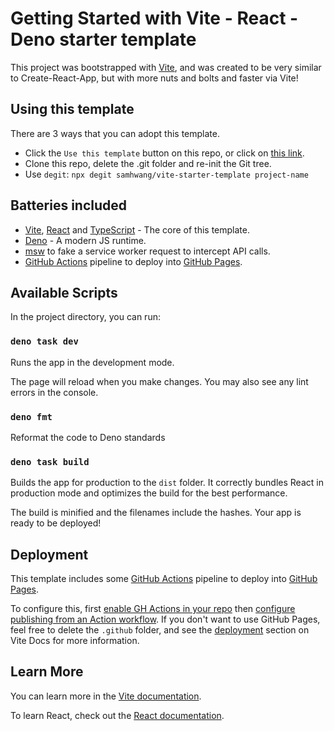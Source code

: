 # Getting Started with Vite - React - Deno starter template

This project was bootstrapped with [Vite](https://vitejs.dev/guide/#scaffolding-your-first-vite-project), and was created
to be very similar to Create-React-App, but with more nuts and bolts and faster via Vite!

## Using this template

There are 3 ways that you can adopt this template.

- Click the `Use this template` button on this repo, or click on [this link](https://github.com/samhwang/vite-starter-template-deno/generate).
- Clone this repo, delete the .git folder and re-init the Git tree.
- Use `degit`: `npx degit samhwang/vite-starter-template project-name`

## Batteries included

- [Vite](https://vitejs.dev/), [React](https://reactjs.org) and [TypeScript](https://www.typescriptlang.org/) - The core of this template.
- [Deno](https://deno.land) - A modern JS runtime.
- [msw](https://mswjs.io/) to fake a service worker request to intercept API calls.
- [GitHub Actions](https://github.com/features/actions) pipeline to deploy into [GitHub Pages](https://pages.github.com/).

## Available Scripts

In the project directory, you can run:

### `deno task dev`

Runs the app in the development mode.

The page will reload when you make changes.
You may also see any lint errors in the console.

### `deno fmt`

Reformat the code to Deno standards

### `deno task build`

Builds the app for production to the `dist` folder.
It correctly bundles React in production mode and optimizes the build for the best performance.

The build is minified and the filenames include the hashes.
Your app is ready to be deployed!

## Deployment

This template includes some [GitHub Actions](https://github.com/features/actions) pipeline to deploy into [GitHub Pages](https://pages.github.com/).

To configure this, first [enable GH Actions in your repo](https://docs.github.com/en/repositories/managing-your-repositorys-settings-and-features/enabling-features-for-your-repository/managing-github-actions-settings-for-a-repository) then [configure publishing from an Action workflow](https://docs.github.com/en/pages/getting-started-with-github-pages/configuring-a-publishing-source-for-your-github-pages-site#publishing-with-a-custom-github-actions-workflow).
If you don't want to use GitHub Pages, feel free to delete the `.github` folder, and see the [deployment](https://vitejs.dev/guide/static-deploy.html) section on Vite Docs
for more information.

## Learn More

You can learn more in the [Vite documentation](https://vitejs.dev/guide/).

To learn React, check out the [React documentation](https://reactjs.org/).
